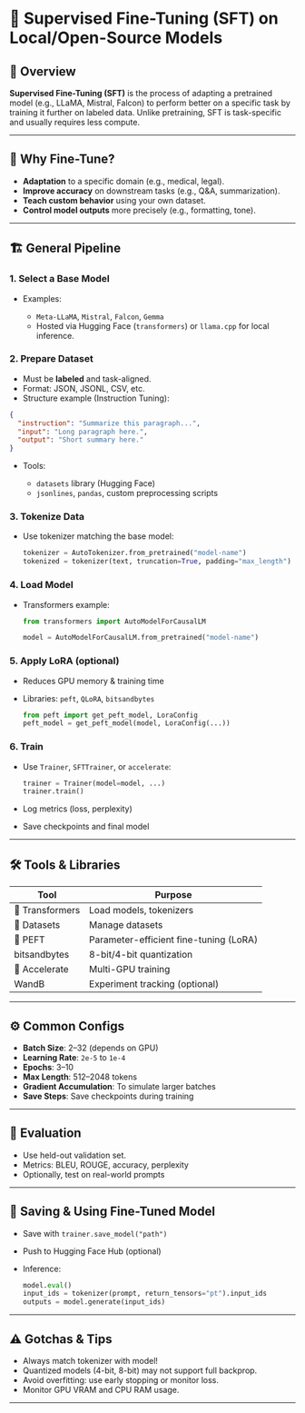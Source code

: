 # 🧠 Supervised Fine-Tuning (SFT) on Local/Open-Source Models

## 📌 Overview

**Supervised Fine-Tuning (SFT)** is the process of adapting a pretrained model (e.g., LLaMA, Mistral, Falcon) to perform better on a specific task by training it further on labeled data. Unlike pretraining, SFT is task-specific and usually requires less compute.

---

## 🧩 Why Fine-Tune?

* **Adaptation** to a specific domain (e.g., medical, legal).
* **Improve accuracy** on downstream tasks (e.g., Q\&A, summarization).
* **Teach custom behavior** using your own dataset.
* **Control model outputs** more precisely (e.g., formatting, tone).

---

## 🏗️ General Pipeline

### 1. **Select a Base Model**

* Examples:

  * `Meta-LLaMA`, `Mistral`, `Falcon`, `Gemma`
  * Hosted via Hugging Face (`transformers`) or `llama.cpp` for local inference.

### 2. **Prepare Dataset**

* Must be **labeled** and task-aligned.
* Format: JSON, JSONL, CSV, etc.
* Structure example (Instruction Tuning):

```json
{
  "instruction": "Summarize this paragraph...",
  "input": "Long paragraph here.",
  "output": "Short summary here."
}
```

* Tools:

  * `datasets` library (Hugging Face)
  * `jsonlines`, `pandas`, custom preprocessing scripts

### 3. **Tokenize Data**

* Use tokenizer matching the base model:

  ```python
  tokenizer = AutoTokenizer.from_pretrained("model-name")
  tokenized = tokenizer(text, truncation=True, padding="max_length")
  ```

### 4. **Load Model**

* Transformers example:

  ```python
  from transformers import AutoModelForCausalLM

  model = AutoModelForCausalLM.from_pretrained("model-name")
  ```

### 5. **Apply LoRA (optional)**

* Reduces GPU memory & training time
* Libraries: `peft`, `QLoRA`, `bitsandbytes`

  ```python
  from peft import get_peft_model, LoraConfig
  peft_model = get_peft_model(model, LoraConfig(...))
  ```

### 6. **Train**

* Use `Trainer`, `SFTTrainer`, or `accelerate`:

  ```python
  trainer = Trainer(model=model, ...)
  trainer.train()
  ```
* Log metrics (loss, perplexity)
* Save checkpoints and final model

---

## 🛠️ Tools & Libraries

| Tool            | Purpose                                |
| --------------- | -------------------------------------- |
| 🤗 Transformers | Load models, tokenizers                |
| 🤗 Datasets     | Manage datasets                        |
| 🦙 PEFT         | Parameter-efficient fine-tuning (LoRA) |
| bitsandbytes    | 8-bit/4-bit quantization               |
| 🤗 Accelerate   | Multi-GPU training                     |
| WandB           | Experiment tracking (optional)         |

---

## ⚙️ Common Configs

* **Batch Size**: 2–32 (depends on GPU)
* **Learning Rate**: `2e-5` to `1e-4`
* **Epochs**: 3–10
* **Max Length**: 512–2048 tokens
* **Gradient Accumulation**: To simulate larger batches
* **Save Steps**: Save checkpoints during training

---

## 🧪 Evaluation

* Use held-out validation set.
* Metrics: BLEU, ROUGE, accuracy, perplexity
* Optionally, test on real-world prompts

---

## 💾 Saving & Using Fine-Tuned Model

* Save with `trainer.save_model("path")`
* Push to Hugging Face Hub (optional)
* Inference:

  ```python
  model.eval()
  input_ids = tokenizer(prompt, return_tensors="pt").input_ids
  outputs = model.generate(input_ids)
  ```

---

## ⚠️ Gotchas & Tips

* Always match tokenizer with model!
* Quantized models (4-bit, 8-bit) may not support full backprop.
* Avoid overfitting: use early stopping or monitor loss.
* Monitor GPU VRAM and CPU RAM usage.

---
